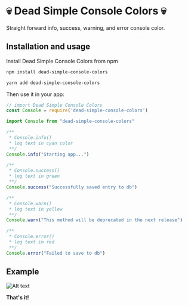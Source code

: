# 💀 Dead Simple Console Colors 💀

Straight forward info, success, warning, and error console color.

## Installation and usage

Install Dead Simple Console Colors from npm

```md
npm install dead-simple-console-colors

yarn add dead-simple-console-colors
```

Then use it in your app:

```js
// import Dead Simple Console Colors
const Console = require('dead-simple-console-colors')

import Console from "dead-simple-console-colors"
```

```js
/** 
 * Console.info() 
 * log text in cyan color
 **/
Console.info("Starting app...") 

/** 
 * Console.success()
 * log text in green
 **/
Console.success("Successfully saved entry to db") 

/** 
 * Console.warn()
 * log text in yellow
 **/
Console.warn("This method will be deprecated in the next release") 

/** 
 * Console.error()
 * log text in red
 **/
Console.error("Failed to save to db") 

```

## Example

![Alt text](https://github.com/unit57/dead-simple-console-colors/blob/master/dead-simple-console-colors-screen-shot.png?raw=true "Example console.logs with colors")

__That's it!__
